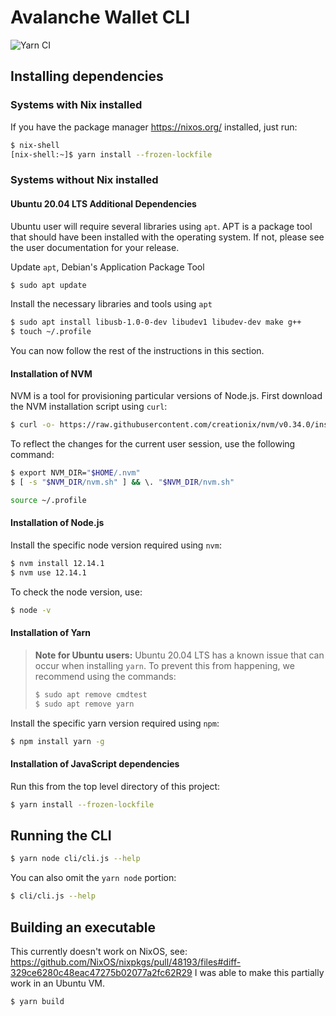 # Avalanche Wallet CLI

![Yarn CI](https://github.com/obsidiansystems/avalanche-wallet-cli/workflows/Yarn%20CI/badge.svg?branch=master)

## Installing dependencies

### Systems with Nix installed

If you have the package manager https://nixos.org/ installed, just run:
```bash
$ nix-shell
[nix-shell:~]$ yarn install --frozen-lockfile
```

### Systems without Nix installed

#### Ubuntu 20.04 LTS Additional Dependencies

Ubuntu user will require several libraries using `apt`. APT is a package tool that should have been installed with the operating system. If not, please see the user documentation for your release.

Update `apt`, Debian's Application Package Tool
```bash
$ sudo apt update
```
Install the necessary libraries and tools using `apt`
```bash
$ sudo apt install libusb-1.0-0-dev libudev1 libudev-dev make g++
$ touch ~/.profile
```

You can now follow the rest of the instructions in this section.

#### Installation of NVM

NVM is a tool for provisioning particular versions of Node.js. First download the NVM installation script using `curl`:
```bash
$ curl -o- https://raw.githubusercontent.com/creationix/nvm/v0.34.0/install.sh | bash
```
To reflect the changes for the current user session, use the following command:
```bash
$ export NVM_DIR="$HOME/.nvm"
$ [ -s "$NVM_DIR/nvm.sh" ] && \. "$NVM_DIR/nvm.sh"
```

```bash
source ~/.profile
```

#### Installation of Node.js

Install the specific node version required using `nvm`:
```bash
$ nvm install 12.14.1
$ nvm use 12.14.1
```
To check the node version, use:
```bash
$ node -v
```

#### Installation of Yarn

> __Note for Ubuntu users:__ Ubuntu 20.04 LTS has a known issue that can occur when installing `yarn`. To prevent this from happening, we recommend using the commands:
> ```bash
> $ sudo apt remove cmdtest
> $ sudo apt remove yarn
> ```
Install the specific yarn version required using `npm`:
```bash
$ npm install yarn -g
```

#### Installation of JavaScript dependencies

Run this from the top level directory of this project:

```bash
$ yarn install --frozen-lockfile
```

## Running the CLI

```bash
$ yarn node cli/cli.js --help
```

You can also omit the `yarn node` portion:

```bash
$ cli/cli.js --help
```

## Building an executable

This currently doesn't work on NixOS, see: https://github.com/NixOS/nixpkgs/pull/48193/files#diff-329ce6280c48eac47275b02077a2fc62R29
I was able to make this partially work in an Ubuntu VM.

```bash
$ yarn build
```
